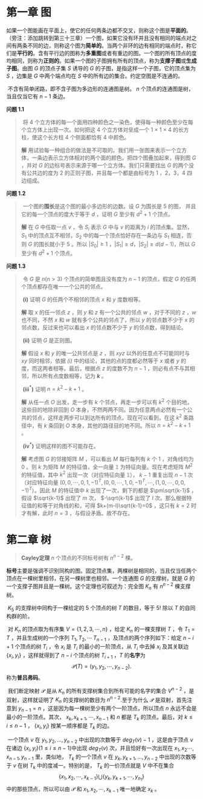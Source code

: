 # 第一章	图

​	如果一个图能画在平面上，使它的任何两条边都不交叉，则称这个图是**平面的**。（旁注：添加跳转到第三十三章）一个图，如果它没有环并且没有相同的端点对之间有两条不同的边，则称这个图为**简单的**。当两个非环的边有相同的端点时，称它们是**平行的**。含有平行边的图称为**多重图**或者有重边的图。一个图的所有顶点的度均相同，则称为**正则的**。如果一个图的子图拥有所有的顶点，称为**支撑子图**或**生成子图**。由图 $G$ 的顶点子集 $S$ 诱导的 $G$ 的子图，是指这样一个子图，它的顶点集为 $S$ ，边集是 $G$ 中两个端点均在 $S$ 中的所有边的集合。约定空图是不连通的。

​	不含有简单闭路，即不含子图为多边形的连通图是树。 $n$ 个顶点的连通图是树，当且仅当它有 $n-1$ 条边。

**问题	1.1**

> ​	将 4 个立方体的每一个面用四种颜色之一染色，使得每一种颜色至少在每个立方体上出现一次。如何把这 4 个立方体对垒成一个 1 $\times$ 1 $\times$ 4 的长方柱，使这个长方柱 4 个侧面都恰有 4 中颜色。
>
> **解**	用试验每一种组合的做法是不可取的。我们用一张图来表示一个立方体，一条边表示立方体相对的两个面的颜色。把四个图叠加起来，得到图 $G$ ，并对 $G$ 的边标号表示来源于哪一个立方体。我们只需要找出 $G$ 的两个没有公共边的度为 2 的正则子图，并且每一个都是由标号为 1 ，2，3，4 四边组成。

**问题	1.2**

> ​	一个图的**围长**是这个图的最小多边形的边数。设 $G$ 为围长是 5 的图， 并且它的每一个顶点的度大于等于 $d$ ，证明 $G$ 至少有 $d^2+1$ 个顶点。
>
> **解**	在 $G$ 中任取一点 $v$ ，令 $S_i$ 表示 $G$ 中与 $v$ 的距离为 $i$ 的顶点集。显然，$S_1$ 中的顶点互不相邻，$S_2$ 中的每一个顶点恰好存在一条边与 $S_1$ 相连，否则 $G$ 的围长就小于 5 。所以 $|S_0|\geq 1$ ，$|S_1|\geq d$，$|S_2|\geq d(d-1)$，所以 $G$ 至少有 $d^2+1$ 个顶点。

**问题	1.3**

> ​	令 $G$ 是 $n(n>3)$ 个顶点的简单图且没有度为 $n-1$ 的顶点，假定 $G$ 的任两个顶点都存在唯一一个公共的邻点。
>
> ​	**(i)**	证明 $G$ 的任两个不相邻的顶点 $x$ 和 $y$ 度数相等。
>
> **解**	取 $x$ 的任一邻点 $z$ ，则 $y$ 和 $z$ 有一个公共的邻点 $w$ ，对于不同的 $z$ ，$w$ 也不同，不然 $x$ 和 $w$ 就有多个公共的邻点了，所以 $y$ 的邻点数不少于 $x$ 的邻点数，反过来也可以看出 $x$ 的邻点数不少于 $y$ 的邻点数，得到结论。
>
> ​	**(ii)**	证明 $G$ 是正则图。
>
> **解**	假设 $x$ 和 $y$ 的唯一公共邻点是 $z$ ，则 $xyz$ 以外的任意点不可能同时与 $xy$ 同时相邻，依据 *(i)* 中的结论，其他的点的度都必然等于 $x$ 或者 $y$ 的度，而这两者相等。最后，根据点 $z$ 的度数不为 $n-1$ ，则必有点不与其相邻，所以所有点度数相等，记为 **$k$** 。
>
> ​	**(iii$^*$)**	证明 $n=k^2-k+1$ 。
>
> **解**	从任一点 $O$ 出发，走一步有 $k$ 个邻点，再走一步可以有 $k^2$ 个目的地，这些目的地除非回到 $O$ 本身，不然两两不同。因为任意两点必然有一个公共的邻点，这样走两步可以到达所有的顶点。现在可以看到，在这 $k^2$ 条路径中，有 $k$ 条回到 $O$ 本身，其他的路径目的地不同。所以 $n=k^2-k+1$ 。
>
> ​	**(iv$^*$)**	证明这样的图不可能存在。
>
> **解**	考虑图 $G$ 的邻接矩阵 $M$ ，可以看出  $M$ 每行每列有 $k$ 个 $1$ ，对角线均为 $0$ 。则 $k$ 为矩阵 $M$ 的特征值，全一向量 $\mathbb{1}$ 为特征向量。现在考虑矩阵 $M^2$ 的特征值，其中 $k^2$ 出现一次（对应特征向量 $\mathbb{1}$）， $k-1$ 重复出现 $n-1$ 次（对应特征向量 $(0,0,\cdots,0,1,-1)^T,(0,0,\cdots,1,0,-1)^T,\cdots,(1,0,\cdots,0,0,-1)^T$）。因此 $M$ 的特征值中 $k$ 出现了一次，剩下的都是 $\pm\sqrt{k-1}$ ，假设 $\sqrt{k-1}$ 出现了 $m$ 次， $-\sqrt{k-1}$ 出现了 $l$ 次。那么根据特征值的和等于对角线的和，可得 $k+(m-l)\sqrt{k-1}=0$ ，这只有 $k=2$ 时才有解，此时 $n=3$ ，与假设矛盾。故不存在。



# 第二章	树

> **Cayley定理**	 $n$ 个顶点的不同标号树有 $n^{n-2}$ 棵。

​	**标号**主要是强调不识别同构的图。固定顶点集，两棵树是相同的，当且仅当任两个顶点在一棵树里相邻，在另一棵树里也相邻。一个连通图 $G$ 的支撑树，就是 $G$ 的一个支撑子图并且是一棵树。这个定理也可叙述为：完全图 $K_n$ 有 $n^{n-2}$ 棵支撑树。

​	 $K_5$ 的支撑树中同构于一棵给定的 $5$ 个顶点的树 $T$ 的数目，等于 $5!$ 除以 $T$ 的自同构群的阶。

​	对 $K_n$ 的顶点取为有序集 $V=\{1,2,3,\cdots,n\}$ ，给定 $K_n$ 的一棵支撑树 $T$ ，令 $T_1 = T$ ，并且生成树的一个序列 $T_1,T_2,\cdots\,T_{n-1}$ ，及顶点的两个序列如下：给定 $n-i+1$ 个顶点的树 $T_i$ ，令 $x_i$ 是 $T_i$ 的最小的一阶顶点，从 $T_i$ 中去掉 $x_i$ 及其关联边 $\{x_i, y_i\}$ ，这样就得到了 $n-i$ 个顶点的树 $T_{i+1}$ ，$T$ 的**名字**为
$$
\mathcal{P}(T)=(y_1, y_2,\cdots,y_{n-2}).
$$
称为**普吕弗码**。

​	我们断定映射 $\mathcal{P}$ 是从 $K_n$ 的所有支撑树集合到所有可能的名字的集合 $V^{n-2}$ ，是双射，这样就证明了 $K_{n}$ 的支撑树的数目为 $n^{n-2}$.至于为什么 $\mathcal{P}$ 是双射，首先注意到 $y_{n-1}=n$ ，这是因为每一棵树至少有两个一阶顶点，所以顶点 $n$ 永远不会是最小的一阶顶点。其次， $x_k,x_{k+1},\cdots,x_{n-1}$ 和 $n$ 都是 $T_k$ 的顶点。最后，对 $k\leq i\leq n-1$ ， $\{x_i,y_i\}$ 按某一顺序都是 $T_k$ 的边。

​	一个顶点 $v$ 在 $y_1,y_2,\dots,y_{n-2}$ 中出现的次数等于 $deg_T(v)-1$ ，这是由于顶点 $v$ 在诸边 $\{x_i,y_i\}(1\leq i\leq n-1)$中出现 $deg_T(v)$ 次，并且恰好有一次出现在 $x_1,x_2\cdots,x_{n-1},y_{n-1}$ 里，类似地， $T_k$ 的一个顶点 $v$ 在 $y_k,y_{k+1},\dots,y_{n-2}$ 中出现的次数等于 $v$ 在树 $T_{k}$ 中的度减一。特别的是， $T_k$ 的一价顶点就是 $V$ 中不在集合
$$
\{x_1,x_2,\cdots,x_{k-1}\}\bigcup \{y_k,y_{k+1},\cdots,y_{n_1}\}
$$
中的那些顶点，所以可以由 $\mathcal{P}$ 和 $x_1,x_2,\cdots,x_{k-1}$ 唯一地确定 $x_k$ 。

